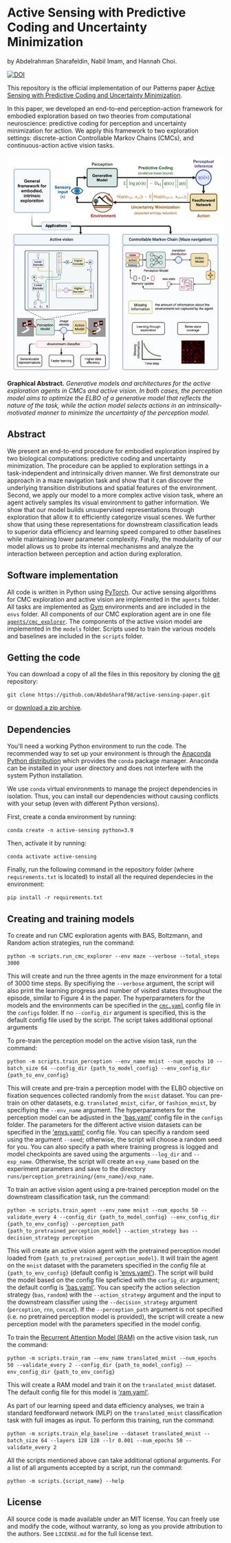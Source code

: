 # Active Sensing with Predictive Coding and Uncertainty Minimization

by
Abdelrahman Sharafeldin,
Nabil Imam,
and Hannah Choi.

[![DOI](https://zenodo.org/badge/DOI/10.5281/zenodo.10837552.svg)](https://doi.org/10.5281/zenodo.10837552)

This repository is the official implementation of our Patterns paper [Active Sensing with Predictive Coding and Uncertainty Minimization](https://www.cell.com/patterns/fulltext/S2666-3899(24)00097-7).

In this paper, we developed an end-to-end perception-action framework for embodied exploration based on two theories from computational neuroscience: predictive coding for perception and uncertainty minimization for action. We apply this framework to two exploration settings: discrete-action Controllable Markov Chains (CMCs), and continuous-action active vision tasks. 

![](fx1_lrg.jpg)

**Graphical Abstract.** *Generative models and architectures for the active exploration agents in CMCs and active vision. In both cases, the perception model aims to optimize the ELBO of a generative model that reflects the nature of the task, while the action model selects actions in an intrinsically-motivated manner to minimize the uncertainty of the perception model.*


## Abstract

We present an end-to-end procedure for embodied exploration inspired by two biological computations: predictive coding and uncertainty minimization. The procedure can be applied to exploration settings in a task-independent and intrinsically driven manner. We first demonstrate our approach in a maze navigation task and show that it can discover the underlying transition distributions and spatial features of the environment. Second, we apply our model to a more complex active vision task, where an agent actively samples its visual environment to gather information. We show that our model builds unsupervised representations through exploration that allow it to efficiently categorize visual scenes. We further show that using these representations for downstream classification leads to superior data efficiency and learning speed compared to other baselines while maintaining lower parameter complexity.  Finally, the modularity of our model allows us to probe its internal mechanisms and analyze the interaction between perception and action during exploration.


## Software implementation

All code is written in Python using [PyTorch](pytroch.org). Our active sensing algorithms for CMC exploration and active vision are implemented in the `agents` folder. All tasks are implemented as [Gym](https://www.gymlibrary.dev/index.html) environments and are included in the `envs` folder. All components of our CMC exploration agent are in one file [`agents/cmc_explorer`](./agents/cmc_explorer.py). The components of the active vision model are implemented in the `models` folder. Scripts used to train the various models and baselines are included in the `scripts` folder.

## Getting the code

You can download a copy of all the files in this repository by cloning the
[git](https://git-scm.com/) repository:

    git clone https://github.com/AbdoSharaf98/active-sensing-paper.git

or [download a zip archive](https://github.com/AbdoSharaf98/active-sensing-paper/archive/refs/heads/main.zip).

## Dependencies

You'll need a working Python environment to run the code.
The recommended way to set up your environment is through the
[Anaconda Python distribution](https://www.anaconda.com/download/) which
provides the `conda` package manager.
Anaconda can be installed in your user directory and does not interfere with
the system Python installation.

We use `conda` virtual environments to manage the project dependencies in
isolation.
Thus, you can install our dependencies without causing conflicts with your
setup (even with different Python versions).

First, create a conda environment by running:

    conda create -n active-sensing python=3.9

Then, activate it by running:

    conda activate active-sensing

Finally, run the following command in the repository folder (where `requirements.txt`
is located) to install all the required dependecies in the environment:

    pip install -r requirements.txt

## Creating and training models

To create and run CMC exploration agents with BAS, Boltzmann, and Random action strategies, run the command:

    python -m scripts.run_cmc_explorer --env maze --verbose --total_steps 3000
    
This will create and run the three agents in the maze environment for a total of 3000 time steps. By specifiying the `--verbose` argument, the script will also print the learning progress and number of visited states throughout the episode, similar to Figure 4 in the paper. The hyperparameters for the models and the environments can be specified in the [`cmc.yaml`](./configs/cmc.yaml) config file in the `configs` folder. If no `--config_dir` argument is specified, this is the default config file used by the script. The script takes additional optional arguments 

To pre-train the perception model on the active vision task, run the command:

    python -m scripts.train_perception --env_name mnist --num_epochs 10 --batch_size 64 --config_dir {path_to_model_config} --env_config_dir {path_to_env_config}

This will create and pre-train a perception model with the ELBO objective on fixation sequences collected randomly from the `mnist` dataset. You can pre-train on other datasets, e.g. `translated_mnist`, `cifar`, or `fashion_mnist`, by specifiying the `--env_name` argument. The hyperparameters for the perception model can be adjusted in the ['bas.yaml'](./configs/bas.yaml) config file in the `configs` folder. The parameters for the different active vision datasets can be specified in the ['envs.yaml'](./configs/envs.yaml) config file. You can specifiy a random seed using the argument `--seed`; otherwise, the script will choose a random seed for you. You can also specify a path where training progress is logged and model checkpoints are saved using the arguments `--log_dir` and `--exp_name`. Otherwise, the script will create an `exp_name` based on the experiment parameters and save to the directory `runs/perception_pretraining/{env_name}/exp_name`.

To train an active vision agent using a pre-trained perception model on the downstream classification task, run the command:

    python -m scripts.train_agent --env_name mnist --num_epochs 50 --validate_every 4 --config_dir {path_to_model_config} --env_config_dir {path_to_env_config} --perception_path {path_to_pretrained_perception_model} --action_strategy bas --decision_strategy perception

This will create an active vision agent with the pretrained perception model loaded from `{path_to_pretrained_perception_model}`. It will train the agent on the `mnist` dataset with the parameters specified in the config file at `{path_to_env_config}` (default config is ['envs.yaml'](./configs/envs.yaml)). The script will build the model based on the config file speficied with the `config_dir` argument; the default config is ['bas.yaml'](./configs/bas.yaml). You can specify the action selection strategy (`bas`, `random`) with the `--action_strategy` argument and the input to the downstream classifier using the `--decision_strategy` argument (`perception`, `rnn`, `concat`). If the `--perception_path` argument is not specified (i.e. no pretrained perception model is provided), the script will create a new perception model with the parameters specified in the model config. 

To train the [Recurrent Attention Model (RAM)](https://arxiv.org/abs/1406.6247) on the active vision task, run the command: 

    python -m scripts.train_ram --env_name translated_mnist --num_epochs 50 --validate_every 2 --config_dir {path_to_model_config} --env_config_dir {path_to_env_config}

This will create a RAM model and train it on the `translated_mnist` dataset. The default config file for this model is ['ram.yaml'](./configs/ram.yaml). 

As part of our learning speed and data efficiency analyses, we train a standard feedforward network (MLP) on the `translated_mnist` classification task with full images as input. To perform this training, run the command:

    python -m scripts.train_mlp_baseline --dataset translated_mnist --batch_size 64 --layers 128 128 --lr 0.001 --num_epochs 50 --validate_every 2

All the scripts mentioned above can take additional optional arguments. For a list of all arguments accepted by a script, run the command:

    python -m scripts.{script_name} --help

[//]: <> (TODO: ## Reproducing the results)

[//]: <> (TODO)

## License

All source code is made available under an MIT license. You can freely
use and modify the code, without warranty, so long as you provide attribution
to the authors. See `LICENSE.md` for the full license text.
